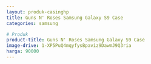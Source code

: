 ```yaml
---
layout: produk-casinghp
title: Guns N' Roses Samsung Galaxy S9 Case
categories: samsung

# Produk
product-title: Guns N' Roses Samsung Galaxy S9 Case
image-drive: 1-XP5PuQ4mqyfysBpaviz9DawmJ9Q3ria
harga: 90000
---
```

